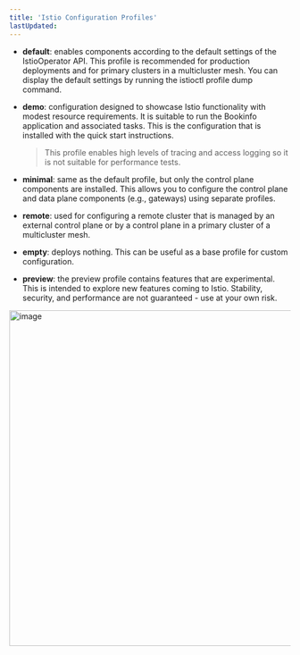 ```yaml
---
title: 'Istio Configuration Profiles'
lastUpdated: 
---
```


- **default**: enables components according to the default settings of the IstioOperator API. This profile is recommended for production deployments and for primary clusters in a multicluster mesh. You can display the default settings by running the istioctl profile dump command.

- **demo**: configuration designed to showcase Istio functionality with modest resource requirements. It is suitable to run the Bookinfo application and associated tasks. This is the configuration that is installed with the quick start instructions.
    > This profile enables high levels of tracing and access logging so it is not suitable for performance tests.

- **minimal**: same as the default profile, but only the control plane components are installed. This allows you to configure the control plane and data plane components (e.g., gateways) using separate profiles.

- **remote**: used for configuring a remote cluster that is managed by an external control plane or by a control plane in a primary cluster of a multicluster mesh.

- **empty**: deploys nothing. This can be useful as a base profile for custom configuration.

- **preview**: the preview profile contains features that are experimental. This is intended to explore new features coming to Istio. Stability, security, and performance are not guaranteed - use at your own risk.

<img width="601" alt="image" src="https://github.com/rlaisqls/rlaisqls/assets/81006587/ea123270-a7c8-4555-93a2-3c2a2cdf7c88">

